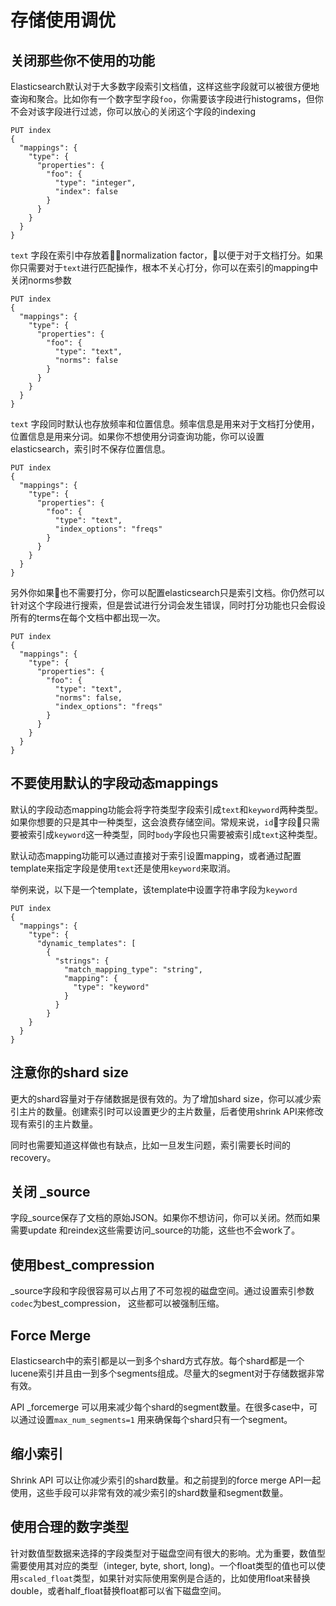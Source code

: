 # 存储使用调优

## 关闭那些你不使用的功能

Elasticsearch默认对于大多数字段索引文档值，这样这些字段就可以被很方便地查询和聚合。比如你有一个数字型字段`foo`，你需要该字段进行histograms，但你不会对该字段进行过滤，你可以放心的关闭这个字段的indexing
```
PUT index
{
  "mappings": {
    "type": {
      "properties": {
        "foo": {
          "type": "integer",
          "index": false
        }
      }
    }
  }
}
```

`text` 字段在索引中存放着normalization factor，以便于对于文档打分。如果你只需要对于`text`进行匹配操作，根本不关心打分，你可以在索引的mapping中关闭norms参数
```
PUT index
{
  "mappings": {
    "type": {
      "properties": {
        "foo": {
          "type": "text",
          "norms": false
        }
      }
    }
  }
}
```

`text` 字段同时默认也存放频率和位置信息。频率信息是用来对于文档打分使用，位置信息是用来分词。如果你不想使用分词查询功能，你可以设置elasticsearch，索引时不保存位置信息。
```
PUT index
{
  "mappings": {
    "type": {
      "properties": {
        "foo": {
          "type": "text",
          "index_options": "freqs"
        }
      }
    }
  }
}
```

另外你如果也不需要打分，你可以配置elasticsearch只是索引文档。你仍然可以针对这个字段进行搜索，但是尝试进行分词会发生错误，同时打分功能也只会假设所有的terms在每个文档中都出现一次。
```
PUT index
{
  "mappings": {
    "type": {
      "properties": {
        "foo": {
          "type": "text",
          "norms": false,
          "index_options": "freqs"
        }
      }
    }
  }
}
```

## 不要使用默认的字段动态mappings

默认的字段动态mapping功能会将字符类型字段索引成`text`和`keyword`两种类型。如果你想要的只是其中一种类型，这会浪费存储空间。常规来说，`id`字段只需要被索引成`keyword`这一种类型，同时`body`字段也只需要被索引成`text`这种类型。

默认动态mapping功能可以通过直接对于索引设置mapping，或者通过配置template来指定字段是使用`text`还是使用`keyword`来取消。

举例来说，以下是一个template，该template中设置字符串字段为`keyword`
```
PUT index
{
  "mappings": {
    "type": {
      "dynamic_templates": [
        {
          "strings": {
            "match_mapping_type": "string",
            "mapping": {
              "type": "keyword"
            }
          }
        }
    }
  }
}
```

## 注意你的shard size

更大的shard容量对于存储数据是很有效的。为了增加shard size，你可以减少索引主片的数量。创建索引时可以设置更少的主片数量，后者使用shrink API来修改现有索引的主片数量。

同时也需要知道这样做也有缺点，比如一旦发生问题，索引需要长时间的recovery。

## 关闭 _source

字段_source保存了文档的原始JSON。如果你不想访问，你可以关闭。然而如果需要update 和reindex这些需要访问_source的功能，这些也不会work了。

## 使用best_compression

_source字段和字段很容易可以占用了不可忽视的磁盘空间。通过设置索引参数`codec`为best_compression， 这些都可以被强制压缩。

## Force Merge

Elasticsearch中的索引都是以一到多个shard方式存放。每个shard都是一个lucene索引并且由一到多个segments组成。尽量大的segment对于存储数据非常有效。

API _forcemerge 可以用来减少每个shard的segment数量。在很多case中，可以通过设置`max_num_segments=1` 用来确保每个shard只有一个segment。

## 缩小索引

Shrink API 可以让你减少索引的shard数量。和之前提到的force merge API一起使用，这些手段可以非常有效的减少索引的shard数量和segment数量。

## 使用合理的数字类型

针对数值型数据来选择的字段类型对于磁盘空间有很大的影响。尤为重要，数值型需要使用其对应的类型（integer, byte, short, long)。一个float类型的值也可以使用`scaled_float`类型，如果针对实际使用案例是合适的，比如使用float来替换double，或者half_float替换float都可以省下磁盘空间。


